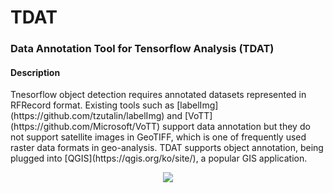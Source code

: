 # TDAT
<h3>Data Annotation Tool for Tensorflow Analysis (TDAT)</h3>

<H4>Description</H4>
Tnesorflow object detection requires annotated datasets represented in RFRecord format. Existing tools such as [labelImg](https://github.com/tzutalin/labelImg) and [VoTT](https://github.com/Microsoft/VoTT) support data annotation but they do not support satellite images in GeoTIFF, which is one of frequently used raster data formats in geo-analysis. TDAT supports object annotation, being plugged into [QGIS](https://qgis.org/ko/site/), a popular GIS application.
<p align="center">
  <image src="https://github.com/fender3kr/Images/blob/master/TDAT/TDAT.png">
</p>
